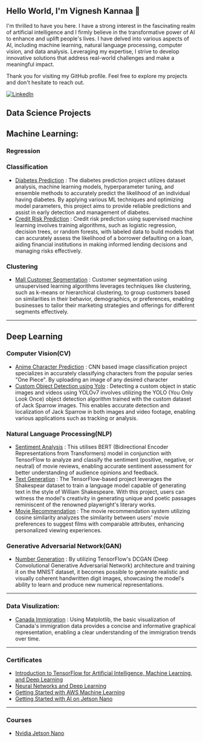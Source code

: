## Hello World, I'm Vignesh Kannaa 👋

I'm thrilled to have you here. I have a strong interest in the fascinating realm of artificial intelligence and I firmly believe in the transformative power of AI to enhance and uplift people's lives.
I have delved into various aspects of AI, including machine learning, natural language processing, computer vision, and data analysis. Leveraging my expertise, I strive to develop innovative solutions that address real-world challenges and make a meaningful impact.

Thank you for visiting my GitHub profile. Feel free to explore my projects and don't hesitate to reach out.

[![LinkedIn](https://img.shields.io/badge/LinkedIn-0077B5?style=for-the-badge&logo=linkedin&logoColor=white)](https://www.linkedin.com/in/vignesh-kannaa/)

## Data Science Projects
## Machine Learning:
### Regression
### Classification 
* [Diabetes Prediction](https://github.com/vignesh-kannaa/ml-Diabetes_Prediction) : The diabetes prediction project utilizes dataset analysis, machine learning models, hyperparameter tuning, and ensemble methods to accurately predict the likelihood of an individual having diabetes. By applying various ML techniques and optimizing model parameters, this project aims to provide reliable predictions and assist in early detection and management of diabetes.
* [Credit Risk Prediction](https://github.com/vignesh-kannaa/ml-credit_risk_prediction) : Credit risk prediction using supervised machine learning involves training algorithms, such as logistic regression, decision trees, or random forests, with labeled data to build models that can accurately assess the likelihood of a borrower defaulting on a loan, aiding financial institutions in making informed lending decisions and managing risks effectively.

### Clustering 
* [Mall Customer Segmentation](https://github.com/vignesh-kannaa/ml-unsupervised-customer-segmentation) : Customer segmentation using unsupervised learning algorithms leverages techniques like clustering, such as k-means or hierarchical clustering, to group customers based on similarities in their behavior, demographics, or preferences, enabling businesses to tailor their marketing strategies and offerings for different segments effectively.

---
## Deep Learning 
### Computer Vision(CV)
* [Anime Character Prediction](https://github.com/vignesh-kannaa/dl-cnn-Anime_Character_Prediction) : CNN based image classification project specializes in accurately classifying characters from the popular series "One Piece". By uploading an image of any desired character
* [Custom Object Detection using Yolo](https://github.com/vignesh-kannaa/dl-yolo-Custom_object_detection) : Detecting a custom object in static images and videos using YOLOv7 involves utilizing the YOLO (You Only Look Once) object detection algorithm trained with the custom dataset of Jack Sparrow images. This enables accurate detection and localization of Jack Sparrow in both images and video footage, enabling various applications such as tracking or analysis.

### Natural Language Processing(NLP)
* [Sentiment Analysis](https://github.com/vignesh-kannaa/dl-nlp-Sentiment_analysis_movie_review) :  This utilises BERT (Bidirectional Encoder Representations from Transformers) model in conjunction with TensorFlow to analyze and classify the sentiment (positive, negative, or neutral) of movie reviews, enabling accurate sentiment assessment for better understanding of audience opinions and feedback.
* [Text Generation](https://github.com/vignesh-kannaa/dl-nlp-Text_generation) : The TensorFlow-based project leverages the Shakespear dataset to train a language model capable of generating text in the style of William Shakespeare. With this project, users can witness the model's creativity in generating unique and poetic passages reminiscent of the renowned playwright's literary works.
* [Movie Recommendation](https://github.com/vignesh-kannaa/ml-movie_recommendation) : The movie recommendation system utilizing cosine similarity analyzes the similarity between users' movie preferences to suggest films with comparable attributes, enhancing personalized viewing experiences.

### Generative Adversarial Network(GAN)
* [Number Generation](https://github.com/vignesh-kannaa/dl-gan-DCGAN-Number-Generation) : By utilizing TensorFlow's DCGAN (Deep Convolutional Generative Adversarial Network) architecture and training it on the MNIST dataset, it becomes possible to generate realistic and visually coherent handwritten digit images, showcasing the model's ability to learn and produce new numerical representations.
--- 

### Data Visulization:
* [Canada Immigration](https://github.com/vignesh-kannaa/ml-data_visualisation) : Using Matplotlib, the basic visualization of Canada's immigration data provides a concise and informative graphical representation, enabling a clear understanding of the immigration trends over time.
   
---
### Certificates 
* [Introduction to TensorFlow for Artificial Intelligence, Machine Learning, and Deep Learning](https://www.coursera.org/account/accomplishments/certificate/9SBCJTJ7GS7D)
* [Neural Networks and Deep Learning](https://www.coursera.org/account/accomplishments/certificate/WNGH62ZZMVA5)
* [Getting Started with AWS Machine Learning](https://www.coursera.org/account/accomplishments/certificate/DMWC2HY4PWCK)
* [Getting Started with AI on Jetson Nano](https://courses.nvidia.com/certificates/f726b8ea0ce54363ac0980d8c0a537e6/)
---
### Courses
* [Nvidia Jetson Nano](https://github.com/vignesh-kannaa/Nvidia-Getting_Started_with_AI_on_Jetson-Nano)
